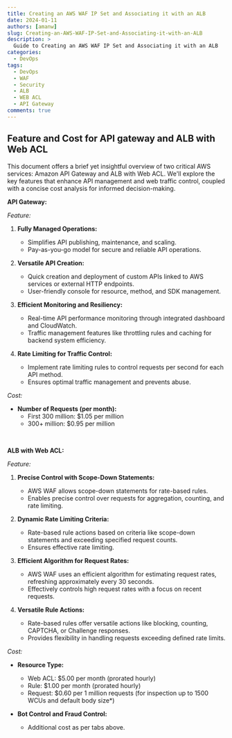 ```yaml
---
title: Creating an AWS WAF IP Set and Associating it with an ALB
date: 2024-01-11
authors: [amanw]
slug: Creating-an-AWS-WAF-IP-Set-and-Associating-it-with-an-ALB
description: >
  Guide to Creating an AWS WAF IP Set and Associating it with an ALB
categories:
  - DevOps
tags:
  - DevOps
  - WAF
  - Security
  - ALB
  - WEB ACL
  - API Gateway
comments: true
---
```


## Feature and Cost for API gateway and ALB with Web ACL

This document offers a brief yet insightful overview of two critical AWS services: Amazon API Gateway and ALB with Web ACL. We'll explore the key features that enhance API management and web traffic control, coupled with a concise cost analysis for informed decision-making.

<!-- more -->

**API Gateway:**

*Feature:*

1. **Fully Managed Operations:**
   - Simplifies API publishing, maintenance, and scaling.
   - Pay-as-you-go model for secure and reliable API operations.

2. **Versatile API Creation:**
   - Quick creation and deployment of custom APIs linked to AWS services or external HTTP endpoints.
   - User-friendly console for resource, method, and SDK management.

3. **Efficient Monitoring and Resiliency:**
   - Real-time API performance monitoring through integrated dashboard and CloudWatch.
   - Traffic management features like throttling rules and caching for backend system efficiency.

4. **Rate Limiting for Traffic Control:**
   - Implement rate limiting rules to control requests per second for each API method.
   - Ensures optimal traffic management and prevents abuse.

*Cost:*

- **Number of Requests (per month):**
  - First 300 million: $1.05 per million
  - 300+ million: $0.95 per million

<br>

**ALB with Web ACL:**

*Feature:*

1. **Precise Control with Scope-Down Statements:**
   - AWS WAF allows scope-down statements for rate-based rules.
   - Enables precise control over requests for aggregation, counting, and rate limiting.

2. **Dynamic Rate Limiting Criteria:**
   - Rate-based rule actions based on criteria like scope-down statements and exceeding specified request counts.
   - Ensures effective rate limiting.

3. **Efficient Algorithm for Request Rates:**
   - AWS WAF uses an efficient algorithm for estimating request rates, refreshing approximately every 30 seconds.
   - Effectively controls high request rates with a focus on recent requests.

4. **Versatile Rule Actions:**
   - Rate-based rules offer versatile actions like blocking, counting, CAPTCHA, or Challenge responses.
   - Provides flexibility in handling requests exceeding defined rate limits.

*Cost:*

- **Resource Type:**
  - Web ACL: $5.00 per month (prorated hourly)
  - Rule: $1.00 per month (prorated hourly)
  - Request: $0.60 per 1 million requests (for inspection up to 1500 WCUs and default body size*)
  
- **Bot Control and Fraud Control:**
  - Additional cost as per tabs above.